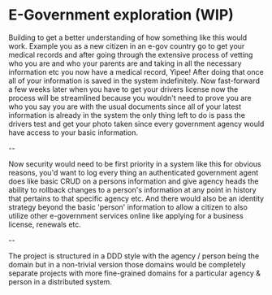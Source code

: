 # E-Government exploration (WIP)

Building to get a better understanding of how something like this would work. 
Example you as a new citizen in an e-gov country go to get your medical records and after going 
through the extensive process of vetting who you are and who your parents are and taking in all 
the necessary information etc you now have a medical record, Yipee! After doing that once all of 
your information is saved in the system indefinitely. Now fast-forward a few weeks later when you 
have to get your drivers license now the process will be streamlined because you wouldn't need to 
prove you are who you say you are with the usual documents since all of your latest information 
is already in the system the only thing left to do is pass the drivers test and get your photo taken 
since every government agency would have access to your basic information.

--

Now security would need to be first priority in a system like this for obvious reasons, you'd want to log 
every thing an authenticated government agent does like basic CRUD on a persons information and give agency 
heads the ability to rollback changes to a person's information at any point in history that pertains to that 
specific agency etc. And there would also be an identity strategy beyond the basic 'person' information to allow 
a citizen to also utilize other e-government services online like applying for a business license, renewals etc.

--

The project is structured in a DDD style with the agency / person being the domain but in a non-trivial version those 
domains would be completely separate projects with more fine-grained domains for a particular agency & person in a distributed
system.
